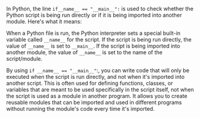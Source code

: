 In Python, the line `if__name__ == "__main__":` is used to check whether the Python script is being run directly or if it is being imported into another module. Here's what it means:

When a Python file is run, the Python interpreter sets a special built-in variable called `__name__` for the script. If the script is being run directly, the value of `__name__` is set to `__main__`. If the script is being imported into another module, the value of `__name__` is set to the name of the script/module.

By using `if __name__ == "__main__"`:, you can write code that will only be executed when the script is run directly, and not when it's imported into another script. This is often used for defining functions, classes, or variables that are meant to be used specifically in the script itself, not when the script is used as a module in another program. It allows you to create reusable modules that can be imported and used in different programs without running the module's code every time it's imported.
